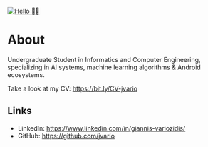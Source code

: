 [![Hello 👋🏻](https://p1.pxfuel.com/preview/967/552/1020/macbook-laptop-computer-technology-programming-coding.jpg)]()


# About

Undergraduate Student in Informatics and Computer Engineering, specializing in AI systems, machine learning algorithms & Android ecosystems.

Take a look at my CV: https://bit.ly/CV-jvario

## Links
- LinkedIn: https://www.linkedin.com/in/giannis-variozidis/
- GitHub: https://github.com/jvario

